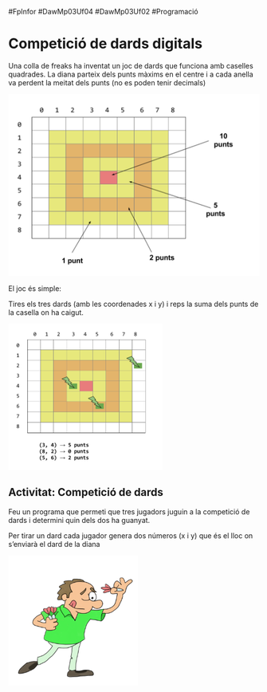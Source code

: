 #FpInfor #DawMp03Uf04 #DawMp03Uf02 #Programació


Competició de dards digitals
=================================

Una colla de freaks ha inventat un joc de dards que funciona amb caselles quadrades. La diana parteix dels punts màxims en el centre i a cada anella va perdent la meitat dels punts (no es poden tenir decimals)

![diana](imatges/diana.png)

El joc és simple:

Tires els tres dards (amb les coordenades x i y) i reps la suma dels punts de la casella on ha caigut.

![tirada](imatges/tirada.png)


Activitat: Competició de dards
------------------------------------

Feu un programa que permeti que tres jugadors juguin a la competició de dards i determini quin dels dos ha guanyat.

Per tirar un dard cada jugador genera dos números (x i y) que és el lloc on s’enviarà el dard de la diana

![darder](imatges/dardman.png)

